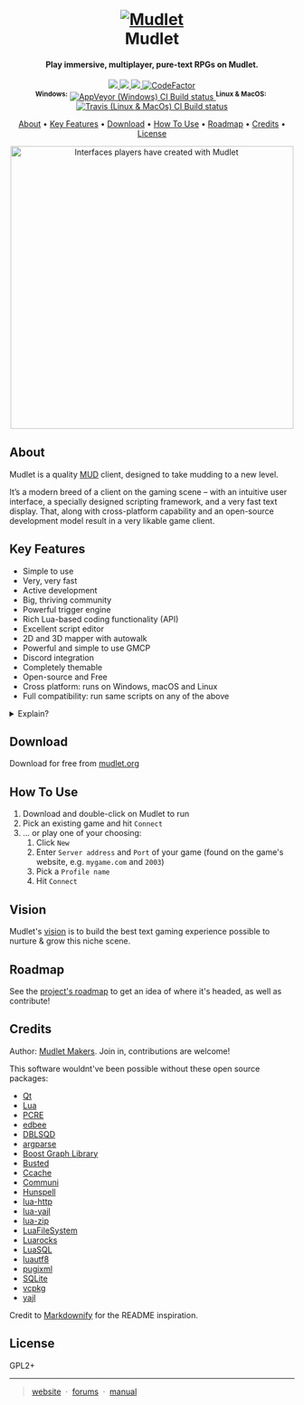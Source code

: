 <h1 align="center">
  <br>
  <a href="https://github.com/Mudlet/Mudlet"><img src="https://bazaar.launchpad.net/~mudlet-makers/mudlet/artwork/download/head:/mudlet_main_256px.pn-20171109060211-hidv2woj9dffwyql-11/mudlet_main_256px.png" alt="Mudlet"></a>
  <br>
  Mudlet
  <br>
</h1>

<h4 align="center">Play immersive, multiplayer, pure-text RPGs on Mudlet.</h4>

<p align="center">
  <a href="https://discord.gg/kuYvMQ9">
    <img src="https://discordapp.com/api/guilds/283581582550237184/embed.png?style=shield">
  </a>
  <a href="https://github.com/mudlet/mudlet/issues">
    <img src="https://img.shields.io/badge/contributions-welcome-brightgreen.svg?style=flat">
  </a>
  <a href="https://github.com/Mudlet/Mudlet/stargazers">
    <img src="https://img.shields.io/github/stars/Mudlet/Mudlet.svg"/>
  </a>
  <a href="https://www.codefactor.io/repository/github/mudlet/mudlet">
    <img src="https://www.codefactor.io/repository/github/mudlet/mudlet/badge" alt="CodeFactor" />
  </a>
  <br>
  <sup><b>Windows:</b></sup>&nbsp;<a href="http://mudlet.org/download/" rel="nofollow"><img src="https://ci.appveyor.com/api/projects/status/31fqq844br6g6i40/branch/development?svg=true" alt="AppVeyor (Windows) CI Build status" style="max-width:100%;">
  </a>
  <sup><b>Linux &amp; MacOS:</b></sup>&nbsp;<a href="http://mudlet.org/download/" rel="nofollow"><img src="https://travis-ci.org/Mudlet/Mudlet.svg?branch=development" alt="Travis (Linux &amp; MacOs) CI Build status" style="max-width:100%;">
  </a>
</p>

<p align="center">
  <a href="#about">About</a> •
  <a href="#key-features">Key Features</a> •
  <a href="#download">Download</a> •
  <a href="#how-to-use">How To Use</a> •
  <a href="#roadmap">Roadmap</a> •
  <a href="#credits">Credits</a> •
  <a href="#license">License</a>
</p>

<p align="center">
  <img alt="Interfaces players have created with Mudlet" height="500" src="https://github.com/Mudlet/artwork/raw/master/sample-mudlet-uis.gif">
</p>

## About

Mudlet is a quality [MUD](https://en.wikipedia.org/wiki/MUD) client, designed to take mudding to a new level.

It’s a modern breed of a client on the gaming scene – with an intuitive user interface, a specially designed scripting framework, and a very fast text display. That, along with cross-platform capability and an open-source development model result in a very likable game client.

## Key Features

* Simple to use
* Very, very fast
* Active development
* Big, thriving community
* Powerful trigger engine
* Rich Lua-based coding functionality (API)
* Excellent script editor
* 2D and 3D mapper with autowalk
* Powerful and simple to use GMCP
* Discord integration
* Completely themable
* Open-source and Free
* Cross platform: runs on Windows, macOS and Linux
* Full compatibility: run same scripts on any of the above

<details>
  <summary>Explain?</summary>

### Easy to use client

We’re big on usability, and as such, creating an easy to use client and interface is one of the defining goals of the project. This applies to both the power users and usual gamers – everyone will feel at home with Mudlet, without having to waste too much time figuring out how to do something.

### Designed for speed

Mudlet is designed and built to be very fast and efficient right from the start. Its scripting engine is designed to scale to large systems without bogging down – and the text display is designed to handle thousands of lines in under a second. All in all, we are very serious about Mudlet being quick – and take all measures to make it so.

### Powerful Scripting

Mudlet features a scripting framework using [Lua](https://www.lua.org/) – a small, fast and efficient scripting language. This allows Mudlet to leverage the existing community and large ecosystem of existing packages for Lua without the many drawbacks of creating a Mudlet specific scripting language. Best of all, the Lua API is seamlessly integrated in Mudlet and shared by all aliases, triggers, scripts, keybindings, buttons and other Mudlet components.

### Cross-Platform love

We believe in making Mudlet available to people on all major platforms, and we work on keeping cross-platform compatibility right from start. Mudlet is available on Linux (both 32bit and 64bit), Windows, and macOS; you may be able to run it on additional platforms as well.
</details>

## Download

Download for free from [mudlet.org](https://www.mudlet.org/download/)

## How To Use

1. Download and double-click on Mudlet to run
1. Pick an existing game and hit `Connect`
1. ... or play one of your choosing:
    1. Click `New`
    1. Enter `Server address` and `Port` of your game (found on the game's website, e.g. `mygame.com` and `2003`)
    1. Pick a `Profile name`
    1. Hit `Connect`

## Vision

Mudlet's [vision](https://www.mudlet.org/about/vision/) is to build the best text gaming experience possible to nurture & grow this niche scene.

## Roadmap

See the [project's roadmap](https://www.mudlet.org/2019/09/mudlet-5-roadmap-focus-on-first-time-player-experience/) to get an idea of where it's headed, as well as contribute!

## Credits

Author: [Mudlet Makers](https://github.com/Mudlet/Mudlet/graphs/contributors). Join in, contributions are welcome!

This software wouldnt've been possible without these open source packages:

- [Qt](https://www.qt.io/)
- [Lua](https://www.lua.org/)
- [PCRE](https://www.pcre.org/)
- [edbee](http://www.edbee.net/)
- [DBLSQD](https://www.dblsqd.com/)
- [argparse](https://github.com/luarocks/argparse)
- [Boost Graph Library](https://www.boost.org/doc/libs/1_77_0/libs/graph/doc/)
- [Busted](http://olivinelabs.com/busted/)
- [Ccache](https://ccache.dev/)
- [Communi](https://communi.github.io/)
- [Hunspell](https://hunspell.github.io/)
- [lua-http](https://daurnimator.github.io/lua-http/)
- [lua-yajl](https://github.com/brimworks/lua-yajl)
- [lua-zip](https://github.com/brimworks/lua-zip)
- [LuaFileSystem](http://keplerproject.github.io/luafilesystem/)
- [Luarocks](https://luarocks.org/)
- [LuaSQL](http://keplerproject.github.io/luasql/)
- [luautf8](https://github.com/starwing/luautf8)
- [pugixml](https://pugixml.org/)
- [SQLite](https://sqlite.org/index.html)
- [vcpkg](https://docs.microsoft.com/en-us/cpp/build/vcpkg?view=msvc-160)
- [yajl](http://lloyd.github.io/yajl/)

Credit to [Markdownify](https://github.com/amitmerchant1990/electron-markdownify) for the README inspiration.

## License

GPL2+

---

> [website](https://www.mudlet.org/) &nbsp;&middot;&nbsp;
> [forums](https://forums.mudlet.org/) &nbsp;&middot;&nbsp;
> [manual](https://wiki.mudlet.org/w/Manual:Contents)

